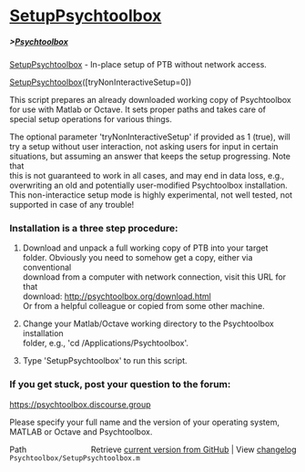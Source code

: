 # [SetupPsychtoolbox](SetupPsychtoolbox)
##### >[Psychtoolbox](Psychtoolbox)

[SetupPsychtoolbox](SetupPsychtoolbox) - In-place setup of PTB without network access.  
  
[SetupPsychtoolbox](SetupPsychtoolbox)([tryNonInteractiveSetup=0])  
  
This script prepares an already downloaded working copy of Psychtoolbox  
for use with Matlab or Octave. It sets proper paths and takes care of  
special setup operations for various things.  
  
The optional parameter 'tryNonInteractiveSetup' if provided as 1 (true), will  
try a setup without user interaction, not asking users for input in certain  
situations, but assuming an answer that keeps the setup progressing. Note that  
this is not guaranteed to work in all cases, and may end in data loss, e.g.,  
overwriting an old and potentially user-modified Psychtoolbox installation.  
This non-interactice setup mode is highly experimental, not well tested, not  
supported in case of any trouble!  
  
### Installation is a three step procedure:  
  
1. Download and unpack a full working copy of PTB into your target  
folder. Obviously you need to somehow get a copy, either via conventional  
download from a computer with network connection, visit this URL for that  
download: http://psychtoolbox.org/download.html  
Or from a helpful colleague or copied from some other machine.  
  
2. Change your Matlab/Octave working directory to the Psychtoolbox installation  
folder, e.g., 'cd /Applications/Psychtoolbox'.  
  
3. Type 'SetupPsychtoolbox' to run this script.  
  
  
### If you get stuck, post your question to the forum:  
  
https://psychtoolbox.discourse.group  
  
Please specify your full name and the version of your operating system,  
MATLAB or Octave and Psychtoolbox.  
  




<div class="code_header" style="text-align:right;">
  <span style="float:left;">Path&nbsp;&nbsp;</span> <span class="counter">Retrieve <a href=
  "https://raw.github.com/Psychtoolbox-3/Psychtoolbox-3/beta/Psychtoolbox/SetupPsychtoolbox.m">current version from GitHub</a> | View <a href=
  "https://github.com/Psychtoolbox-3/Psychtoolbox-3/commits/beta/Psychtoolbox/SetupPsychtoolbox.m">changelog</a></span>
</div>
<div class="code">
  <code>Psychtoolbox/SetupPsychtoolbox.m</code>
</div>

